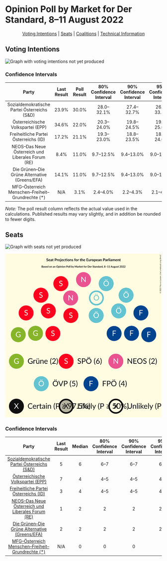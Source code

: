 # Opinion Poll by Market for Der Standard, 8–11 August 2022

<p align="center"><a href="#voting-intentions">Voting Intentions</a> | <a href="#seats">Seats</a> | <a href="#coalitions">Coalitions</a> | <a href="#technical-information">Technical Information</a></p>

## Voting Intentions

![Graph with voting intentions not yet produced](2022-08-11-Market.png "Voting Intentions")

### Confidence Intervals

| Party | Last Result | Poll Result | 80% Confidence Interval | 90% Confidence Interval | 95% Confidence Interval | 99% Confidence Interval |
|:-----:|:-----------:|:-----------:|:-----------------------:|:-----------------------:|:-----------------------:|:-----------------------:|
| Sozialdemokratische Partei Österreichs (S&D) | 23.9% | 30.0% | 28.0–32.1% |27.4–32.7% |26.9–33.2% |26.0–34.2% |
| Österreichische Volkspartei (EPP) | 34.6% | 22.0% | 20.3–24.0% |19.8–24.5% |19.3–25.0% |18.5–26.0% |
| Freiheitliche Partei Österreichs (ID) | 17.2% | 21.1% | 19.3–23.0% |18.8–23.5% |18.4–24.0% |17.6–24.9% |
| NEOS–Das Neue Österreich und Liberales Forum (RE) | 8.4% | 11.0% | 9.7–12.5% |9.4–13.0% |9.0–13.4% |8.5–14.1% |
| Die Grünen–Die Grüne Alternative (Greens/EFA) | 14.1% | 11.0% | 9.7–12.5% |9.4–13.0% |9.0–13.4% |8.5–14.1% |
| MFG–Österreich Menschen–Freiheit–Grundrechte (*) | N/A | 3.1% | 2.4–4.0% |2.2–4.3% |2.1–4.5% |1.8–5.0% |

*Note:* The poll result column reflects the actual value used in the calculations. Published results may vary slightly, and in addition be rounded to fewer digits.

## Seats

![Graph with seats not yet produced](2022-08-11-Market-seats.png "Seats")

![Graph with seating plan not yet produced](2022-08-11-Market-seating-plan.png "Seating Plan")

### Confidence Intervals

| Party | Last Result | Median | 80% Confidence Interval | 90% Confidence Interval | 95% Confidence Interval | 99% Confidence Interval |
|:-----:|:-----------:|:------:|:-----------------------:|:-----------------------:|:-----------------------:|:-----------------------:|
| <a href="#sozialdemokratische-partei-österreichs-(s&d)">Sozialdemokratische Partei Österreichs (S&D)</a> | 5 | 6 | 6–7 |6–7 |6–7 |5–7 |
| <a href="#österreichische-volkspartei-(epp)">Österreichische Volkspartei (EPP)</a> | 7 | 4 | 4–5 |4–5 |4–5 |4–5 |
| <a href="#freiheitliche-partei-österreichs-(id)">Freiheitliche Partei Österreichs (ID)</a> | 3 | 4 | 4–5 |4–5 |4–5 |3–5 |
| <a href="#neos–das-neue-österreich-und-liberales-forum-(re)">NEOS–Das Neue Österreich und Liberales Forum (RE)</a> | 1 | 2 | 2 |2 |2–3 |1–3 |
| <a href="#die-grünen–die-grüne-alternative-(greens/efa)">Die Grünen–Die Grüne Alternative (Greens/EFA)</a> | 2 | 2 | 2 |2 |2–3 |1–3 |
| <a href="#mfg–österreich-menschen–freiheit–grundrechte-(*)">MFG–Österreich Menschen–Freiheit–Grundrechte (*)</a> | N/A | 0 | 0 |0 |0 |0–1 |

